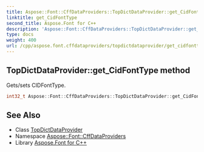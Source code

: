 ```yaml
---
title: Aspose::Font::CffDataProviders::TopDictDataProvider::get_CidFontType method
linktitle: get_CidFontType
second_title: Aspose.Font for C++
description: 'Aspose::Font::CffDataProviders::TopDictDataProvider::get_CidFontType method. Gets/sets CIDFontType in C++.'
type: docs
weight: 400
url: /cpp/aspose.font.cffdataproviders/topdictdataprovider/get_cidfonttype/
---
```

## TopDictDataProvider::get_CidFontType method


Gets/sets CIDFontType.

```cpp
int32_t Aspose::Font::CffDataProviders::TopDictDataProvider::get_CidFontType()
```

## See Also

* Class [TopDictDataProvider](../)
* Namespace [Aspose::Font::CffDataProviders](../../)
* Library [Aspose.Font for C++](../../../)
